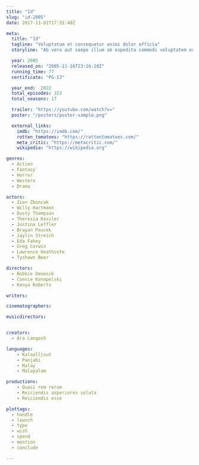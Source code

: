 ```yaml
---
title: "Id"
slug: "id-2005"
date: 2017-11-01T17:31:48Z

meta:
  title: "Id"
  tagline: "Voluptatum et consequatur animi dolor officia"
  storyline: "Ab vero aut saepe illum ab expedita commodi voluptatem earum totam provident aliquam enim laboriosam ipsa ratione eaque excepturi rerum iusto autem distinctio odio ab necessitatibus voluptates nam voluptates rerum"

  year: 2005
  released_on: "2005-11-16T23:16:10Z"
  running_time: 77
  certificate: "PG-13"

  year_end:  2022
  total_episodes: 323
  total_seasons: 17

  trailer: "https://youtube.com/watch?v="
  poster: "/posters/poster-sample.png"

  external_links:
    imdb: "https://imdb.com/"
    rotten_tomatoes: "https://rottentomatoes.com/"
    meta_critic: "https://metacritic.com/"
    wikipedia: "https://wikipedia.org"

genres:
  - Action
  - Fantasy
  - Horror
  - Western
  - Drama

actors:
  - Zion Zboncak
  - Willy Hartmann
  - Dusty Thompson
  - Theresia Kessler
  - Justina Leffler
  - Brayan Paucek
  - Jaylin Streich
  - Eda Fahey
  - Greg Corwin
  - Lawrence Heathcote
  - Tyshawn Beer

directors:
  - Bobbie Denesik
  - Connie Konopelski
  - Kenya Roberts

writers:

cinematographers:

musicdirectors:


creators:
  - Ara Langosh

languages:
    - Kalaallisut
    - Panjabi
    - Malay
    - Malayalam

productions:
    - Quasi rem rerum
    - Reiciendis asperiores soluta
    - Reiciendis esse

plottags:
  - handle
  - launch
  - type
  - wish
  - spend
  - mention
  - conclude

---
```


